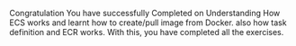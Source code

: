 Congratulation You have successfully Completed on Understanding How ECS works and learnt how to create/pull image from Docker. also how task definition and ECR works. With this, you have completed all the exercises.
